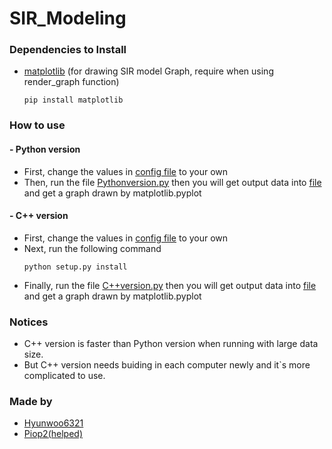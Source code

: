 # SIR_Modeling


### Dependencies to Install

- [matplotlib](https://matplotlib.org/) (for drawing SIR model Graph, require when using render_graph function)
  ```shell
  pip install matplotlib
  ```

### How to use

#### - Python version

- First, change the values in [config file](config.json) to your own
- Then, run the file [Pythonversion.py](sir_modeling_Pythonversion.py) then you will get output data into [file](data.csv) and get a graph drawn by matplotlib.pyplot

#### - C++ version

- First, change the values in [config file](config.json) to your own
- Next, run the following command
    ```shell
    python setup.py install
    ```
- Finally, run the file [C++version.py](sir_modeling_C++version.py) then you will get output data into [file](datacpp.csv) and get a graph drawn by matplotlib.pyplot

### Notices

- C++ version is faster than Python version when running with large data size.
- But C++ version needs buiding in each computer newly and it`s more complicated to use.

### Made by
- [Hyunwoo6321](https://github.com/hyunwoo6321)
- [Piop2(helped)](https://github.com/Piop2)